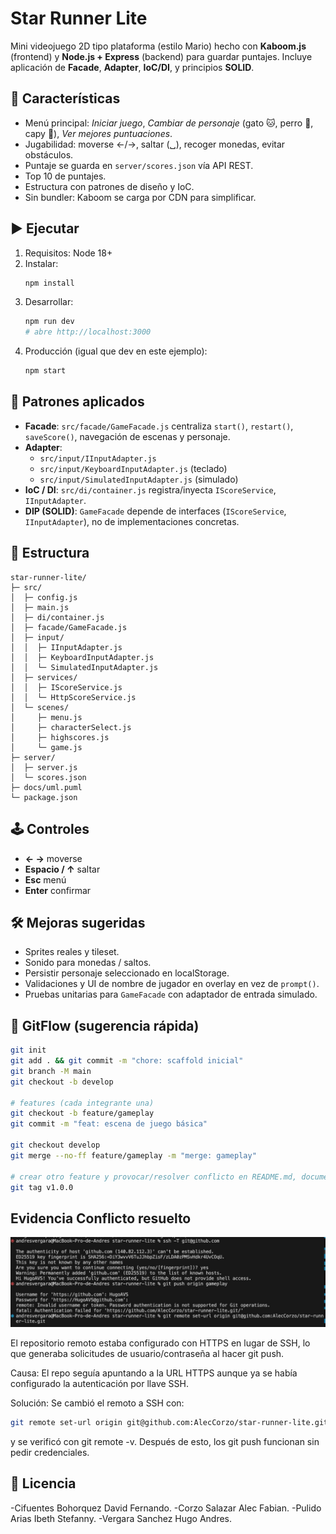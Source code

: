 
# Star Runner Lite

Mini videojuego 2D tipo plataforma (estilo Mario) hecho con **Kaboom.js** (frontend) y **Node.js + Express** (backend) para guardar puntajes. Incluye aplicación de **Facade**, **Adapter**, **IoC/DI**, y principios **SOLID**.


## 🎯 Características
- Menú principal: *Iniciar juego*, *Cambiar de personaje* (gato 🐱, perro 🐶, capy 🦫), *Ver mejores puntuaciones*.
- Jugabilidad: moverse ←/→, saltar (␣), recoger monedas, evitar obstáculos.
- Puntaje se guarda en `server/scores.json` vía API REST.
- Top 10 de puntajes.
- Estructura con patrones de diseño y IoC.
- Sin bundler: Kaboom se carga por CDN para simplificar.

## ▶️ Ejecutar
1. Requisitos: Node 18+
2. Instalar:
   ```bash
   npm install
   ```
3. Desarrollar:
   ```bash
   npm run dev
   # abre http://localhost:3000
   ```
4. Producción (igual que dev en este ejemplo):
   ```bash
   npm start
   ```

## 🧩 Patrones aplicados
- **Facade**: `src/facade/GameFacade.js` centraliza `start()`, `restart()`, `saveScore()`, navegación de escenas y personaje.
- **Adapter**:
  - `src/input/IInputAdapter.js`
  - `src/input/KeyboardInputAdapter.js` (teclado)
  - `src/input/SimulatedInputAdapter.js` (simulado)
- **IoC / DI**: `src/di/container.js` registra/inyecta `IScoreService`, `IInputAdapter`.
- **DIP (SOLID)**: `GameFacade` depende de interfaces (`IScoreService`, `IInputAdapter`), no de implementaciones concretas.

## 📁 Estructura
```
star-runner-lite/
├─ src/
│  ├─ config.js
│  ├─ main.js
│  ├─ di/container.js
│  ├─ facade/GameFacade.js
│  ├─ input/
│  │  ├─ IInputAdapter.js
│  │  ├─ KeyboardInputAdapter.js
│  │  └─ SimulatedInputAdapter.js
│  ├─ services/
│  │  ├─ IScoreService.js
│  │  └─ HttpScoreService.js
│  └─ scenes/
│     ├─ menu.js
│     ├─ characterSelect.js
│     ├─ highscores.js
│     └─ game.js
├─ server/
│  ├─ server.js
│  └─ scores.json
├─ docs/uml.puml
└─ package.json
```

## 🕹 Controles
- **← →** moverse
- **Espacio / ↑** saltar
- **Esc** menú
- **Enter** confirmar

## 🛠 Mejoras sugeridas
- Sprites reales y tileset.
- Sonido para monedas / saltos.
- Persistir personaje seleccionado en localStorage.
- Validaciones y UI de nombre de jugador en overlay en vez de `prompt()`.
- Pruebas unitarias para `GameFacade` con adaptador de entrada simulado.

## 🔀 GitFlow (sugerencia rápida)
```bash
git init
git add . && git commit -m "chore: scaffold inicial"
git branch -M main
git checkout -b develop

# features (cada integrante una)
git checkout -b feature/gameplay
git commit -m "feat: escena de juego básica"

git checkout develop
git merge --no-ff feature/gameplay -m "merge: gameplay"

# crear otro feature y provocar/resolver conflicto en README.md, documentar
git tag v1.0.0
```

## Evidencia Conflicto resuelto 
![Texto alternativo](https://github.com/AlecCorzo/star-runner-lite/blob/main/ImgError.jpeg)

El repositorio remoto estaba configurado con HTTPS en lugar de SSH, lo que generaba solicitudes de usuario/contraseña al hacer git push.

Causa:
El repo seguía apuntando a la URL HTTPS aunque ya se había configurado la autenticación por llave SSH.

Solución:
Se cambió el remoto a SSH con:
```bash
git remote set-url origin git@github.com:AlecCorzo/star-runner-lite.git
```

y se verificó con git remote -v. Después de esto, los git push funcionan sin pedir credenciales.


## 📜 Licencia
-Cifuentes Bohorquez David Fernando.
-Corzo Salazar Alec Fabian.
-Pulido Arias Ibeth Stefanny.
-Vergara Sanchez Hugo Andres.

